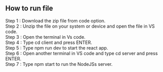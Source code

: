 ## How to run file

Step 1 : Download the zip file from code option.<br/>
Step 2 : Unzip the file on your system or device and open the file in VS code.<br/>
Step 3 : Open the terminal in Vs code.<br/>
Step 4 : Type cd client and press ENTER.<br/>
Step 5 : Type npm run dev to start the react app.<br/>
Step 6 : Open another terminal in VS code and type cd server and press ENTER.<br/>
Step 7 : Type npm start to run the NodeJSs server.<br/>
